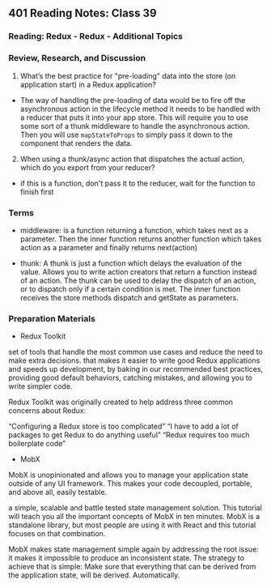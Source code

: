 ## 401 Reading Notes: Class 39

### Reading: Redux - Redux - Additional Topics

### Review, Research, and Discussion

1. What’s the best practice for "pre-loading" data into the store (on application start) in a Redux application?
  - The way of handling the pre-loading of data would be to fire off the asynchronous action in the lifecycle method it needs to be handled with a reducer that puts it into your app store. This will require you to use some sort of a thunk middleware to handle the asynchronous action. Then you will use `mapStateToProps` to simply pass it down to the component that renders the data.

2. When using a thunk/async action that dispatches the actual action, which do you export from your reducer?
  - if this is a function, don't pass it to the reducer, wait for the function to finish first

### Terms

- middleware: is a function returning a function, which takes next as a parameter. Then the inner function returns another function which takes action as a parameter and finally returns next(action)

- thunk: A thunk is just a function which delays the evaluation of the value. Allows you to write action creators that return a function instead of an action. The thunk can be used to delay the dispatch of an action, or to dispatch only if a certain condition is met. The inner function receives the store methods dispatch and getState as parameters.

### Preparation Materials

- Redux Toolkit

set of tools that handle the most common use cases and reduce the need to make extra decisions. that makes it easier to write good Redux applications and speeds up development, by baking in our recommended best practices, providing good default behaviors, catching mistakes, and allowing you to write simpler code.

Redux Toolkit was originally created to help address three common concerns about Redux:

“Configuring a Redux store is too complicated” “I have to add a lot of packages to get Redux to do anything useful” “Redux requires too much boilerplate code”

- MobX

MobX is unopinionated and allows you to manage your application state outside of any UI framework. This makes your code decoupled, portable, and above all, easily testable.

a simple, scalable and battle tested state management solution. This tutorial will teach you all the important concepts of MobX in ten minutes. MobX is a standalone library, but most people are using it with React and this tutorial focuses on that combination.

MobX makes state management simple again by addressing the root issue: it makes it impossible to produce an inconsistent state. The strategy to achieve that is simple: Make sure that everything that can be derived from the application state, will be derived. Automatically.

 
